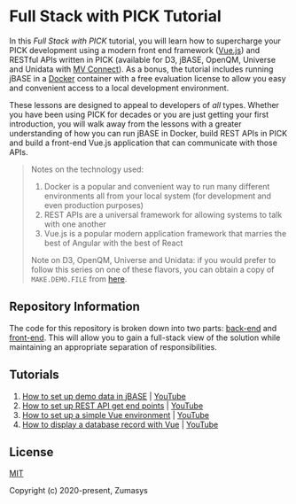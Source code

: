 # Full Stack with PICK Tutorial

In this *Full Stack with PICK* tutorial, you will learn how to supercharge your PICK development using a modern front end framework ([Vue.js](https://vuejs.org/)) and RESTful APIs written in PICK (available for D3, jBASE, OpenQM, Universe and Unidata with [MV Connect](https://www.zumasys.com/products/mv-connect/)). As a bonus, the tutorial includes running jBASE in a [Docker](https://www.docker.com/) container with a free evaluation license to allow you easy and convenient access to a local development environment.

These lessons are designed to appeal to developers of *all* types. Whether you have been using PICK for decades or you are just getting your first introduction, you will walk away from the lessons with a greater understanding of how you can run jBASE in Docker, build REST APIs in PICK and build a front-end Vue.js application that can communicate with those APIs.

> Notes on the technology used:
>
> 1. Docker is a popular and convenient way to run many different environments all from your local system (for development and even production purposes)
> 2. REST APIs are a universal framework for allowing systems to talk with one another
> 3. Vue.js is a popular modern application framework that marries the best of Angular with the best of React
>
> Note on D3, OpenQM, Universe and Unidata: if you would prefer to follow this series on one of these flavors, you can obtain a copy of `MAKE.DEMO.FILE` from [here](https://github.com/pickmultivalue/make-demo-file).

## Repository Information

The code for this repository is broken down into two parts: [back-end](https://github.com/pickmultivalue/full-stack-with-pick-tutorial/tree/master/back-end/) and [front-end](https://github.com/pickmultivalue/full-stack-with-pick-tutorial/tree/master/front-end/). This will allow you to gain a full-stack view of the solution while maintaining an appropriate separation of responsibilities.

## Tutorials

1. [How to set up demo data in jBASE](https://github.com/pickmultivalue/full-stack-with-pick-tutorial/tree/master/back-end/jbase/setting-up-jbase-demo-data) | [YouTube](https://youtu.be/gkHoVHq4J2c)
2. [How to set up REST API get end points](https://github.com/pickmultivalue/full-stack-with-pick-tutorial/tree/master/back-end/jbase/setting-up-get-endpoint) | [YouTube](https://youtu.be/aKCau-EJA7c)
3. [How to set up a simple Vue environment](https://github.com/pickmultivalue/full-stack-with-pick-tutorial/tree/master/front-end/vue/setting-up-a-simple-vue-envorinment) | [YouTube](https://youtu.be/iz3piDKEw9Y)
4. [How to display a database record with Vue](https://github.com/pickmultivalue/full-stack-with-pick-tutorial/tree/master/front-end/vue/display-record-with-simple-api-connection) | [YouTube](https://youtu.be/IKwcgHgo5Q8)
  
## License

[MIT](https://opensource.org/licenses/MIT)  
  
Copyright (c) 2020-present, Zumasys
